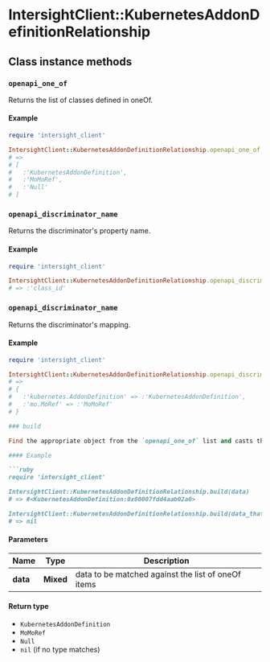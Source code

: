 # IntersightClient::KubernetesAddonDefinitionRelationship

## Class instance methods

### `openapi_one_of`

Returns the list of classes defined in oneOf.

#### Example

```ruby
require 'intersight_client'

IntersightClient::KubernetesAddonDefinitionRelationship.openapi_one_of
# =>
# [
#   :'KubernetesAddonDefinition',
#   :'MoMoRef',
#   :'Null'
# ]
```

### `openapi_discriminator_name`

Returns the discriminator's property name.

#### Example

```ruby
require 'intersight_client'

IntersightClient::KubernetesAddonDefinitionRelationship.openapi_discriminator_name
# => :'class_id'
```

### `openapi_discriminator_name`

Returns the discriminator's mapping.

#### Example

```ruby
require 'intersight_client'

IntersightClient::KubernetesAddonDefinitionRelationship.openapi_discriminator_mapping
# =>
# {
#   :'kubernetes.AddonDefinition' => :'KubernetesAddonDefinition',
#   :'mo.MoRef' => :'MoMoRef'
# }

### build

Find the appropriate object from the `openapi_one_of` list and casts the data into it.

#### Example

```ruby
require 'intersight_client'

IntersightClient::KubernetesAddonDefinitionRelationship.build(data)
# => #<KubernetesAddonDefinition:0x00007fdd4aab02a0>

IntersightClient::KubernetesAddonDefinitionRelationship.build(data_that_doesnt_match)
# => nil
```

#### Parameters

| Name | Type | Description |
| ---- | ---- | ----------- |
| **data** | **Mixed** | data to be matched against the list of oneOf items |

#### Return type

- `KubernetesAddonDefinition`
- `MoMoRef`
- `Null`
- `nil` (if no type matches)

